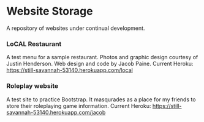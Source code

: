 # Website Storage

A repository of websites under continual development.


### LoCAL Restaurant
A test menu for a sample restaurant.
Photos and graphic design courtesy of Justin Henderson.
Web design and code by Jacob Paine.
Current Heroku: https://still-savannah-53140.herokuapp.com/local

### Roleplay website
A test site to practice Bootstrap. It masqurades as a place for my friends to store their roleplaying game information.
Current Heroku: https://still-savannah-53140.herokuapp.com/jacob
